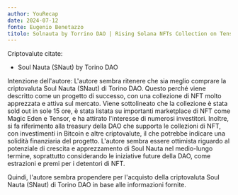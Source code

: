 ```yaml
---
author: YouRecap
date: 2024-07-12
fonte: Eugenio Benetazzo
titolo: Solnauta by Torrino DAO | Rising Solana NFTs Collection on Tensor & Magic Eden
---
```


Criptovalute citate:
- Soul Nauta (SNaut) by Torino DAO

Intenzione dell'autore: L'autore sembra ritenere che sia meglio comprare la criptovaluta Soul Nauta (SNaut) di Torino DAO. Questo perché viene descritto come un progetto di successo, con una collezione di NFT molto apprezzata e attiva sul mercato. Viene sottolineato che la collezione è stata sold out in sole 15 ore, è stata listata su importanti marketplace di NFT come Magic Eden e Tensor, e ha attirato l'interesse di numerosi investitori. Inoltre, si fa riferimento alla treasury della DAO che supporta le collezioni di NFT, con investimenti in Bitcoin e altre criptovalute, il che potrebbe indicare una solidità finanziaria del progetto. L'autore sembra essere ottimista riguardo al potenziale di crescita e apprezzamento di Soul Nauta nel medio-lungo termine, soprattutto considerando le iniziative future della DAO, come estrazioni e premi per i detentori di NFT.

Quindi, l'autore sembra propendere per l'acquisto della criptovaluta Soul Nauta (SNaut) di Torino DAO in base alle informazioni fornite.
